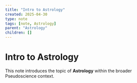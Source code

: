 ```yaml
---
title: "Intro to Astrology"
created: 2025-04-30
type: note
tags: [note, Astrology]
parent: "Astrology"
children: []
---
```


# Intro to Astrology

This note introduces the topic of **Astrology** within the broader Pseudoscience context.
